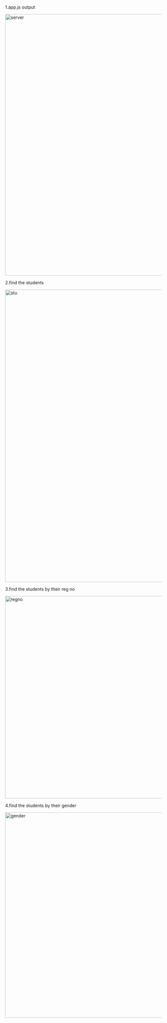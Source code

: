 1.app.js output

<img width="842" alt="server" src="https://github.com/user-attachments/assets/38cf3d32-644b-4df9-8b4b-e05981bf8704" />

2.find the students

<img width="942" alt="stu" src="https://github.com/user-attachments/assets/4362c530-f3e4-400f-a0e7-86531c447038" />

3.find the students by their reg no

<img width="652" alt="regno" src="https://github.com/user-attachments/assets/1556c28d-a6b0-4613-b9f2-e63549868090" />

4.find the students by their gender

<img width="661" alt="gender" src="https://github.com/user-attachments/assets/c929bc12-e938-4abd-9c9f-570cb0ade037" />



